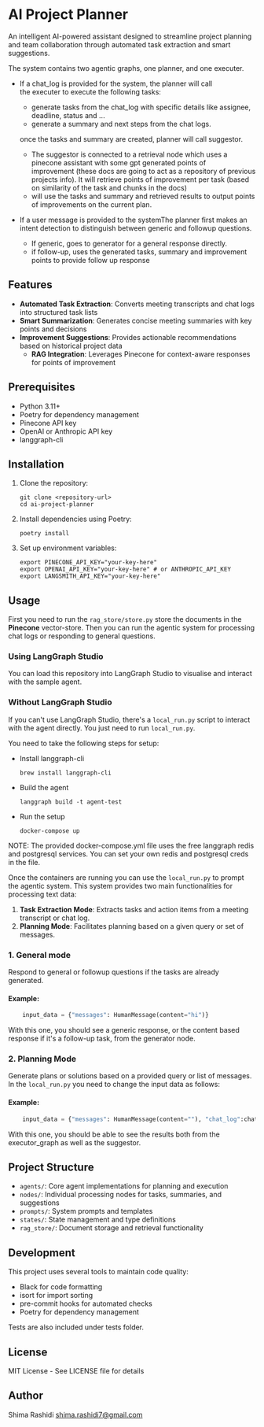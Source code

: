 # AI Project Planner

An intelligent AI-powered assistant designed to streamline project planning and team collaboration through automated task extraction and smart suggestions.

The system contains two agentic graphs, one planner, and one executer.

- If a chat_log is provided for the system, the planner will call the executer to execute the following tasks:
   - generate tasks from the chat_log with specific details like assignee, deadline, status and ... 
   - generate a summary and next steps from the chat logs.

   once the tasks and summary are created, planner will call suggestor. 
   - The suggestor is connected to a retrieval node which uses a pinecone assistant with some gpt generated points of improvement (these docs are going to act as a repository of previous projects info). It will retrieve points of improvement per task (based on similarity of the task and chunks in the docs)
   - will use the tasks and summary and retrieved results to output points of improvements on the current plan. 

- If a user message is provided to the systemThe planner first makes an intent detection to distinguish between generic and followup questions. 
   - If generic, goes to generator for a general response directly. 
   - if follow-up, uses the generated tasks, summary and improvement points to provide follow up response

## Features

- **Automated Task Extraction**: Converts meeting transcripts and chat logs into structured task lists
- **Smart Summarization**: Generates concise meeting summaries with key points and decisions
- **Improvement Suggestions**: Provides actionable recommendations based on historical project data
   - **RAG Integration**: Leverages Pinecone for context-aware responses for points of improvement

## Prerequisites

- Python 3.11+
- Poetry for dependency management
- Pinecone API key
- OpenAI or Anthropic API key
- langgraph-cli

## Installation

1. Clone the repository:
   ```
   git clone <repository-url>
   cd ai-project-planner
   ```

2. Install dependencies using Poetry:
   ```
   poetry install
   ```

3. Set up environment variables:
   ```
   export PINECONE_API_KEY="your-key-here"
   export OPENAI_API_KEY="your-key-here" # or ANTHROPIC_API_KEY
   export LANGSMITH_API_KEY="your-key-here"
   ```

## Usage
First you need to run the `rag_store/store.py` store the documents in the **Pinecone** vector-store. Then you can run the agentic system for processing chat logs or responding to general questions.

### Using LangGraph Studio
 You can load this repository into LangGraph Studio to visualise and interact with the sample agent.

### Without LangGraph Studio
If you can't use LangGraph Studio, there's a `local_run.py` script to interact with the agent directly.
You just need to run `local_run.py`.

You need to take the following steps for setup:

- Install langgraph-cli

   ```brew install langgraph-cli```

- Build the agent

   ```langgraph build -t agent-test```
- Run the setup

   ```docker-compose up```

NOTE: The provided docker-compose.yml file uses the free langgraph redis and postgresql services. You can set your own redis and postgresql creds in the file.

Once the containers are running you can use the `local_run.py` to prompt the agentic system. This system provides two main functionalities for processing text data:

1. **Task Extraction Mode**: Extracts tasks and action items from a meeting transcript or chat log.
2. **Planning Mode**: Facilitates planning based on a given query or set of messages.


### 1. General mode
Respond to general or followup questions if the tasks are already generated.

#### Example:
```python
    input_data = {"messages": HumanMessage(content="hi")}
```

With this one, you should see a generic response, or the content based response if it's a follow-up task, from the generator node.

### 2. Planning Mode
Generate plans or solutions based on a provided query or list of messages. In the `local_run.py` you need to change
the input data as follows:

#### Example:
```python
    input_data = {"messages": HumanMessage(content=""), "chat_log":chat_log}
```

With this one, you should be able to see the results both from the executor_graph as well as the suggestor.

## Project Structure

- `agents/`: Core agent implementations for planning and execution
- `nodes/`: Individual processing nodes for tasks, summaries, and suggestions
- `prompts/`: System prompts and templates
- `states/`: State management and type definitions
- `rag_store/`: Document storage and retrieval functionality

## Development

This project uses several tools to maintain code quality:

- Black for code formatting
- isort for import sorting
- pre-commit hooks for automated checks
- Poetry for dependency management

Tests are also included under tests folder.

## License

MIT License - See LICENSE file for details

## Author
Shima Rashidi <shima.rashidi7@gmail.com>
